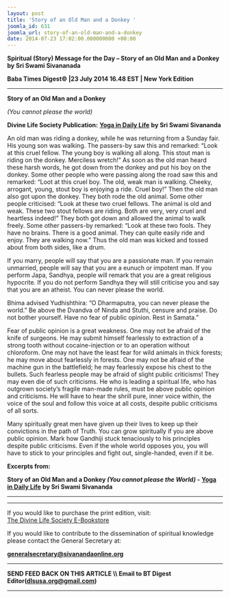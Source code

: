```yaml
---
layout: post
title: 'Story of an Old Man and a Donkey '
joomla_id: 631
joomla_url: story-of-an-old-man-and-a-donkey
date: 2014-07-23 17:02:00.000000000 +00:00
---
```

  



































**Spiritual (Story) Message for the Day – Story of an Old Man and a Donkey by Sri Swami Sivananada**

**Baba Times Digest© |23 July 2014 16.48 EST | New York Edition**

* * *

**Story of an Old Man and a Donkey**

_(You cannot please the world)_

**Divine Life Society Publication:** [**Yoga in Daily Life**](http://www.dlshq.org/download/yogadaily.htm#_VPID_109) **by Sri Swami Sivananda**

An old man was riding a donkey, while he was returning from a Sunday fair. His young son was walking. The passers-by saw this and remarked: “Look at this cruel fellow. The young boy is walking all along. This stout man is riding on the donkey. Merciless wretch!” As soon as the old man heard these harsh words, he got down from the donkey and put his boy on the donkey. Some other people who were passing along the road saw this and remarked: “Loot at this cruel boy. The old, weak man is walking. Cheeky, arrogant, young, stout boy is enjoying a ride. Cruel boy!” Then the old man also got upon the donkey. They both rode the old animal. Some other people criticised: “Look at these two cruel fellows. The animal is old and weak. These two stout fellows are riding. Both are very, very cruel and heartless indeed!” They both got down and allowed the animal to walk freely. Some other passers-by remarked: “Look at these two fools. They have no brains. There is a good animal. They can quite easily ride and enjoy. They are walking now.” Thus the old man was kicked and tossed about from both sides, like a drum.

If you marry, people will say that you are a passionate man. If you remain unmarried, people will say that you are a eunuch or impotent man. If you perform Japa, Sandhya, people will remark that you are a great religious hypocrite. If you do not perform Sandhya they will still criticise you and say that you are an atheist. You can never please the world.

Bhima advised Yudhishthira: “O Dharmaputra, you can never please the world.” Be above the Dvandva of Ninda and Stuthi, censure and praise. Do not bother yourself. Have no fear of public opinion. Rest in Samata.”

Fear of public opinion is a great weakness. One may not be afraid of the knife of surgeons. He may submit himself fearlessly to extraction of a strong tooth without cocaine-injection or to an operation without chloroform. One may not have the least fear for wild animals in thick forests; he may move about fearlessly in forests. One may not be afraid of the machine gun in the battlefield; he may fearlessly expose his chest to the bullets. Such fearless people may be afraid of slight public criticisms! They may even die of such criticisms. He who is leading a spiritual life, who has outgrown society’s fragile man-made rules, must be above public opinion and criticisms. He will have to hear the shrill pure, inner voice within, the voice of the soul and follow this voice at all costs, despite public criticisms of all sorts.

Many spiritually great men have given up their lives to keep up their convictions in the path of Truth. You can grow spiritually if you are above public opinion. Mark how Gandhiji stuck tenaciously to his principles despite public criticisms. Even if the whole world opposes you, you will have to stick to your principles and fight out, single-handed, even if it be.

**Excerpts from:**

**Story of an Old Man and a Donkey _(You cannot please the World)_ -** [**Yoga in Daily Life**](http://www.dlshq.org/download/yogadaily.htm#_VPID_109) **by Sri Swami Sivananda**

****

* * *









If you would like to purchase the print edition, visit:   
[The Divine Life Society E-Bookstore](http://www.dlshq.org/download/download.htm)

If you would like to contribute to the dissemination of spiritual knowledge please contact the General Secretary at:

[**generalsecretary@sivanandaonline.org**](mailto:generalsecretary@sivanandaonline.org?subject=Contribution%20to%20Dissemination%20of%20Spiritual%20Knowledge)

* * *

**SEND FEED BACK ON THIS ARTICLE \\\ Email to BT Digest Editor[](mailto:dlsusa.org@gmail.com?subject=DLS%20Posts)(dlsusa.org@gmail.com)**

* * *

  













































































